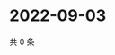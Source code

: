 # 2022-09-03

共 0 条

<!-- BEGIN WEIBO -->
<!-- 最后更新时间 Sat Sep 03 2022 03:12:14 GMT+0800 (China Standard Time) -->

<!-- END WEIBO -->
